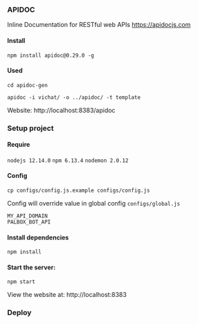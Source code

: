 ### **APIDOC**

Inline Documentation for RESTful web APIs https://apidocjs.com

#### Install

`npm install apidoc@0.29.0 -g`

#### Used

`cd apidoc-gen`

```
apidoc -i vichat/ -o ../apidoc/ -t template
```

Website: http://localhost:8383/apidoc

### **Setup project**

#### Require

`nodejs 12.14.0` `npm 6.13.4` `nodemon 2.0.12`

#### Config

```
cp configs/config.js.example configs/config.js
```

Config will override value in global config `configs/global.js`

```
MY_API_DOMAIN
PALBOX_BOT_API
```

#### Install dependencies

```
npm install
```

#### Start the server:

```
npm start
```

View the website at: http://localhost:8383

### **Deploy**

